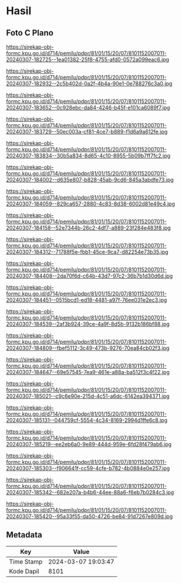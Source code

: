 # Hasil

## Foto C Plano

https://sirekap-obj-formc.kpu.go.id/d714/pemilu/pdpr/81/01/15/20/07/8101152007011-20240307-182725--1ea01382-25f8-4755-afd0-0572a099eac6.jpg

https://sirekap-obj-formc.kpu.go.id/d714/pemilu/pdpr/81/01/15/20/07/8101152007011-20240307-182932--2c5b402d-0a2f-4b4a-90e1-0e788276c3a0.jpg

https://sirekap-obj-formc.kpu.go.id/d714/pemilu/pdpr/81/01/15/20/07/8101152007011-20240307-183652--0c928ebc-da84-4246-b45f-e101ca6089f7.jpg

https://sirekap-obj-formc.kpu.go.id/d714/pemilu/pdpr/81/01/15/20/07/8101152007011-20240307-183729--50ec003a-cf81-4ce7-b889-f1d6a9a612fe.jpg

https://sirekap-obj-formc.kpu.go.id/d714/pemilu/pdpr/81/01/15/20/07/8101152007011-20240307-183834--30b5a834-8d65-4c10-8955-5b09b7ff7fc2.jpg

https://sirekap-obj-formc.kpu.go.id/d714/pemilu/pdpr/81/01/15/20/07/8101152007011-20240307-184002--d635e807-b828-45ab-9cd6-845a3abdfe73.jpg

https://sirekap-obj-formc.kpu.go.id/d714/pemilu/pdpr/81/01/15/20/07/8101152007011-20240307-184059--829ca657-2880-4c83-8d38-6002d81e49c4.jpg

https://sirekap-obj-formc.kpu.go.id/d714/pemilu/pdpr/81/01/15/20/07/8101152007011-20240307-184158--52e7344b-26c2-4df7-a889-23f284e483f8.jpg

https://sirekap-obj-formc.kpu.go.id/d714/pemilu/pdpr/81/01/15/20/07/8101152007011-20240307-184312--71788f5e-fbb1-45ce-9ca7-d82254e73b35.jpg

https://sirekap-obj-formc.kpu.go.id/d714/pemilu/pdpr/81/01/15/20/07/8101152007011-20240307-184408--2da70f6d-c64b-43d7-97c2-36b7b1d30d6d.jpg

https://sirekap-obj-formc.kpu.go.id/d714/pemilu/pdpr/81/01/15/20/07/8101152007011-20240307-184451--0515bcd1-ed18-4481-a97f-76ee031e2ec3.jpg

https://sirekap-obj-formc.kpu.go.id/d714/pemilu/pdpr/81/01/15/20/07/8101152007011-20240307-184539--2af3b924-39ce-4a9f-8d5b-9132b186bf88.jpg

https://sirekap-obj-formc.kpu.go.id/d714/pemilu/pdpr/81/01/15/20/07/8101152007011-20240307-184809--fbef5112-3c49-473b-9276-70ea84cb02f3.jpg

https://sirekap-obj-formc.kpu.go.id/d714/pemilu/pdpr/81/01/15/20/07/8101152007011-20240307-184647--69e57545-7ea9-461e-a88a-ba512f3c4f22.jpg

https://sirekap-obj-formc.kpu.go.id/d714/pemilu/pdpr/81/01/15/20/07/8101152007011-20240307-185021--c9c6e90e-215d-4c51-a6dc-6142ea394371.jpg

https://sirekap-obj-formc.kpu.go.id/d714/pemilu/pdpr/81/01/15/20/07/8101152007011-20240307-185131--044759cf-5554-4c34-8169-2994d1ffe6c8.jpg

https://sirekap-obj-formc.kpu.go.id/d714/pemilu/pdpr/81/01/15/20/07/8101152007011-20240307-185219--ee2eb6a0-9e89-444d-959e-6fd28f479ab6.jpg

https://sirekap-obj-formc.kpu.go.id/d714/pemilu/pdpr/81/01/15/20/07/8101152007011-20240307-185303--f906641f-cc59-4cfe-b782-4b0884e0e257.jpg

https://sirekap-obj-formc.kpu.go.id/d714/pemilu/pdpr/81/01/15/20/07/8101152007011-20240307-185342--682e207a-b4b6-44ee-88a6-f6eb7b0284c3.jpg

https://sirekap-obj-formc.kpu.go.id/d714/pemilu/pdpr/81/01/15/20/07/8101152007011-20240307-185420--95a33f55-da50-4726-be84-91d7267e809d.jpg


## Metadata

| Key        | Value               |
| ---------- | ------------------- |
| Time Stamp | 2024-03-07 19:03:47 |
| Kode Dapil | 8101                |



